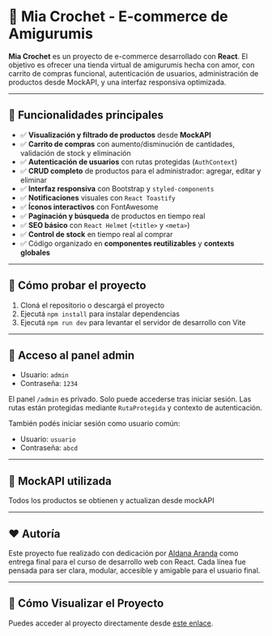 # 🧶 Mia Crochet - E-commerce de Amigurumis

**Mia Crochet** es un proyecto de e-commerce desarrollado con **React**. El objetivo es ofrecer una tienda virtual de amigurumis hecha con amor, con carrito de compras funcional, autenticación de usuarios, administración de productos desde MockAPI, y una interfaz responsiva optimizada.

---

## 🚀 Funcionalidades principales

- ✅ **Visualización y filtrado de productos** desde **MockAPI**
- ✅ **Carrito de compras** con aumento/disminución de cantidades, validación de stock y eliminación
- ✅ **Autenticación de usuarios** con rutas protegidas (`AuthContext`)
- ✅ **CRUD completo** de productos para el administrador: agregar, editar y eliminar
- ✅ **Interfaz responsiva** con Bootstrap y `styled-components`
- ✅ **Notificaciones** visuales con `React Toastify`
- ✅ **Íconos interactivos** con FontAwesome
- ✅ **Paginación y búsqueda** de productos en tiempo real
- ✅ **SEO básico** con `React Helmet` (`<title>` y `<meta>`)
- ✅ **Control de stock** en tiempo real al comprar
- ✅ Código organizado en **componentes reutilizables** y **contexts globales**

---

## 🛒 Cómo probar el proyecto

1. Cloná el repositorio o descargá el proyecto
2. Ejecutá `npm install` para instalar dependencias
3. Ejecutá `npm run dev` para levantar el servidor de desarrollo con Vite

---

## 🔐 Acceso al panel admin

- Usuario: `admin`  
- Contraseña: `1234`

El panel `/admin` es privado. Solo puede accederse tras iniciar sesión. Las rutas están protegidas mediante `RutaProtegida` y contexto de autenticación.

También podés iniciar sesión como usuario común:

- Usuario: `usuario`  
- Contraseña: `abcd`

---

## 🧾 MockAPI utilizada

Todos los productos se obtienen y actualizan desde mockAPI

---

## ❤️ Autoría

Este proyecto fue realizado con dedicación por [Aldana Aranda](https://github.com/AldanaAranda) como entrega final para el curso de desarrollo web con React. Cada línea fue pensada para ser clara, modular, accesible y amigable para el usuario final.

---

## 🚀 Cómo Visualizar el Proyecto

Puedes acceder al proyecto directamente desde <a href="https://mia-crocheet.netlify.app/" target="_blank">este enlace</a>. 
